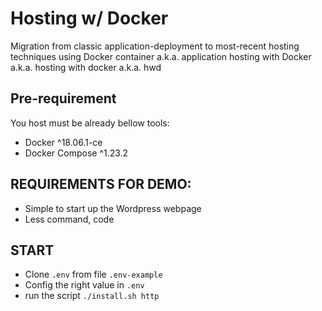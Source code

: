 # Hosting w/ Docker

Migration from classic application-deployment to most-recent hosting techniques using Docker container
a.k.a. application hosting with Docker
a.k.a. hosting with docker 
a.k.a. hwd
## Pre-requirement
You host must be already bellow tools:
- Docker ^18.06.1-ce
- Docker Compose ^1.23.2

## REQUIREMENTS FOR DEMO:
- Simple to start up the Wordpress webpage
- Less command, code

## START
- Clone `.env` from file `.env-example`
- Config the right value in `.env`
- run the script `./install.sh http`